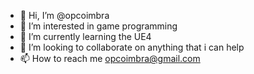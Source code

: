 - 👋 Hi, I’m @opcoimbra
- 👀 I’m interested in game programming
- 🌱 I’m currently learning the UE4
- 💞️ I’m looking to collaborate on anything that i can help
- 📫 How to reach me opcoimbra@gmail.com

<!---
opcoimbra/opcoimbra is a ✨ special ✨ repository because its `README.md` (this file) appears on your GitHub profile.
You can click the Preview link to take a look at your changes.
--->
